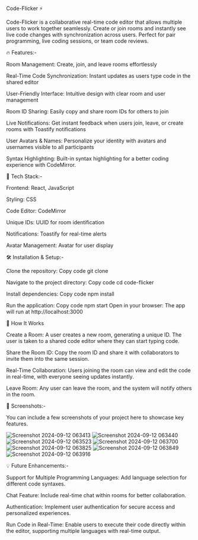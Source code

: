 Code-Flicker ⚡

Code-Flicker is a collaborative real-time code editor that allows multiple users to work together seamlessly. Create or join rooms and instantly see live code changes with synchronization across users. Perfect for pair programming, live coding sessions, or team code reviews.

<!-- Add a screenshot link -->



🔥 Features:-

Room Management: Create, join, and leave rooms effortlessly

Real-Time Code Synchronization: Instant updates as users type code in the shared editor

User-Friendly Interface: Intuitive design with clear room and user management

Room ID Sharing: Easily copy and share room IDs for others to join

Live Notifications: Get instant feedback when users join, leave, or create rooms with Toastify notifications

User Avatars & Names: Personalize your identity with avatars and usernames visible to all participants

Syntax Highlighting: Built-in syntax highlighting for a better coding experience with CodeMirror.




🚀 Tech Stack:-

Frontend: React, JavaScript

Styling: CSS

Code Editor: CodeMirror

Unique IDs: UUID for room identification

Notifications: Toastify for real-time alerts

Avatar Management: Avatar for user display

🛠️ Installation & Setup:-

Clone the repository:
Copy code
git clone  


Navigate to the project directory:
Copy code
cd code-flicker

Install dependencies:
Copy code
npm install

Run the application:
Copy code
npm start
Open in your browser: The app will run at http://localhost:3000

📖 How It Works

Create a Room:
A user creates a new room, generating a unique ID.
The user is taken to a shared code editor where they can start typing code.

Share the Room ID:
Copy the room ID and share it with collaborators to invite them into the same session.

Real-Time Collaboration:
Users joining the room can view and edit the code in real-time, with everyone seeing updates instantly.

Leave Room:
Any user can leave the room, and the system will notify others in the room.

📸 Screenshots:-

You can include a few screenshots of your project here to showcase key features.


![Screenshot 2024-09-12 063413](https://github.com/user-attachments/assets/86bed044-53e4-42fd-a28e-276d5b6f6b50)
![Screenshot 2024-09-12 063440](https://github.com/user-attachments/assets/85331e5d-f5e7-4504-9446-c02526bc988d)
![Screenshot 2024-09-12 063523](https://github.com/user-attachments/assets/258e19ae-a87a-4c5e-ad51-eab00e11fae1)
![Screenshot 2024-09-12 063700](https://github.com/user-attachments/assets/0032fd58-7496-4b03-a9c5-9eac57f1ce72)
![Screenshot 2024-09-12 063825](https://github.com/user-attachments/assets/2468c23b-9bb6-4b82-ada0-46e887d50e99)
![Screenshot 2024-09-12 063849](https://github.com/user-attachments/assets/95648efb-e9c8-48a0-a87b-c92e34c0a297)
![Screenshot 2024-09-12 063916](https://github.com/user-attachments/assets/bd3e28a1-b593-46d8-b7cb-a1b6dd7897c2)


💡 Future Enhancements:-

Support for Multiple Programming Languages: Add language selection for different code syntaxes.

Chat Feature: Include real-time chat within rooms for better collaboration.

Authentication: Implement user authentication for secure access and personalized experiences.

Run Code in Real-Time: Enable users to execute their code directly within the editor, supporting multiple languages with real-time output.
